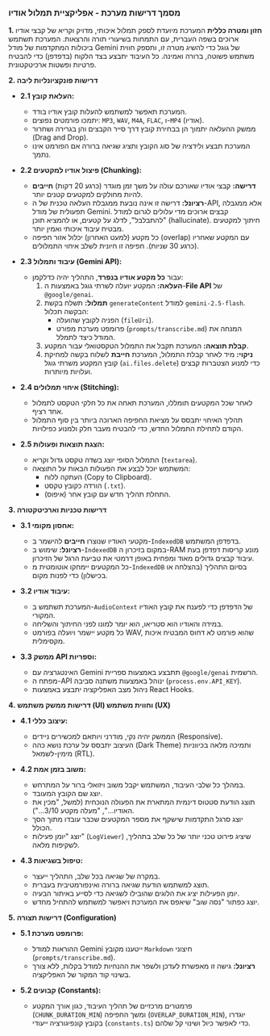 ### **מסמך דרישות מערכת - אפליקציית תמלול אודיו**

**1. חזון ומטרה כללית**
המערכת מיועדת לספק תמלול איכותי, מדויק וקריא של קבצי אודיו ארוכים בשפה העברית, עם התמחות בשיעורי תורה והרצאות. המערכת תשתמש ביכולות המתקדמות של מודל Gemini של גוגל כדי להשיג מטרה זו, ותספק חווית משתמש פשוטה, ברורה ואמינה. כל העיבוד יתבצע בצד הלקוח (בדפדפן) כדי להבטיח פרטיות ופשטות ארכיטקטונית.

**2. דרישות פונקציונליות ליבה**

*   **2.1 העלאת קובץ:**
    *   המערכת תאפשר למשתמש להעלות קובץ אודיו בודד.
    *   יתמכו פורמטים נפוצים: `MP3`, `WAV`, `M4A`, `FLAC`, ו-`MP4` (אודיו).
    *   ממשק ההעלאה יתמוך הן בבחירת קובץ דרך סייר הקבצים והן בגרירה ושחרור (Drag and Drop).
    *   המערכת תבצע ולידציה של סוג הקובץ ותציג שגיאה ברורה אם הפורמט אינו נתמך.

*   **2.2 פיצול אודיו למקטעים (Chunking):**
    *   **דרישה:** קבצי אודיו שאורכם עולה על משך זמן מוגדר (כרגע 20 דקות) **חייבים** להיות מחולקים למקטעים קטנים יותר.
    *   **רציונל:** דרישה זו אינה נובעת ממגבלת העלאה טכנית של ה-API, אלא ממגבלה תפעולית של מודל Gemini. קבצים ארוכים מדי עלולים לגרום למודל "להתבלבל", לדלג על קטעים, או להמציא תוכן (hallucinate). חיתוך למקטעים מבטיח עיבוד איכותי ואמין יותר.
    *   כל מקטע (למעט האחרון) יכלול אזור חפיפה (overlap) עם המקטע שאחריו (כרגע 30 שניות). חפיפה זו חיונית לשלב איחוי התמלולים.

*   **2.3 עיבוד ותמלול (Gemini API):**
    *   עבור **כל מקטע אודיו בנפרד**, התהליך יהיה כדלקמן:
        1.  **העלאה:** המקטע יועלה לשרתי גוגל באמצעות ה-**File API** של `@google/genai`.
        2.  **תמלול:** תשלח בקשת `generateContent` למודל `gemini-2.5-flash`. הבקשה תכלול:
            *   הפניה לקובץ שהועלה (`fileUri`).
            *   פרומפט מערכת מפורט (`prompts/transcribe.md`) המנחה את המודל כיצד לתמלל.
        3.  **קבלת תוצאה:** המערכת תקבל את התמלול הטקסטואלי עבור המקטע.
        4.  **ניקוי:** מיד לאחר קבלת התמלול, המערכת **חייבת** לשלוח בקשה למחיקת קובץ המקטע משרתי גוגל (`ai.files.delete`) כדי למנוע הצטברות קבצים ועלויות מיותרות.

*   **2.4 איחוי תמלולים (Stitching):**
    *   לאחר שכל המקטעים תומללו, המערכת תאחה את כל חלקי הטקסט לתמלול אחד רציף.
    *   תהליך האיחוי יתבסס על מציאת החפיפה הארוכה ביותר בין סוף התמלול הקודם לתחילת התמלול החדש, כדי להבטיח מעבר חלק ולמנוע כפילויות.

*   **2.5 הצגת תוצאות ופעולות:**
    *   התמלול הסופי יוצג בשדה טקסט גדול וקריא (`textarea`).
    *   המשתמש יוכל לבצע את הפעולות הבאות על התוצאה:
        *   העתקה ללוח (Copy to Clipboard).
        *   הורדה כקובץ טקסט (`.txt`).
        *   התחלת תהליך חדש עם קובץ אחר (איפוס).

**3. דרישות טכניות וארכיטקטורה**

*   **3.1 אחסון מקומי:**
    *   מקטעי האודיו שנוצרו **חייבים** להישמר ב-`IndexedDB` בדפדפן המשתמש.
    *   **רציונל:** שימוש ב-`IndexedDB` במקום בזיכרון ה-RAM מונע קריסות דפדפן בעת עיבוד קבצים גדולים מאוד ומפחית באופן דרמטי את טביעת הרגל של הזיכרון.
    *   כל המקטעים יימחקו אוטומטית מ-`IndexedDB` בסיום התהליך (בהצלחה או בכישלון) כדי לפנות מקום.

*   **3.2 עיבוד אודיו:**
    *   המערכת תשתמש ב-`AudioContext` של הדפדפן כדי לפענח את קובץ האודיו המקורי.
    *   במידה והאודיו הוא סטריאו, הוא יומר למונו לפני החיתוך והשליחה.
    *   כל מקטע יישמר ויועלה בפורמט WAV, שהוא פורמט לא דחוס המבטיח איכות מקסימלית.

*   **3.3 ממשק API וספריות:**
    *   האינטגרציה עם Gemini תתבצע באמצעות ספריית `@google/genai` הרשמית.
    *   מפתח ה-API ינוהל באמצעות משתנה סביבה (`process.env.API_KEY`).
    *   ניהול מצב האפליקציה יתבצע באמצעות React Hooks.

**4. דרישות ממשק משתמש (UI) וחווית משתמש (UX)**

*   **4.1 עיצוב כללי:**
    *   הממשק יהיה נקי, מודרני ויותאם למכשירים ניידים (Responsive).
    *   העיצוב יתבסס על ערכת נושא כהה (Dark Theme) ותמיכה מלאה בכיווניות מימין-לשמאל (RTL).

*   **4.2 משוב בזמן אמת:**
    *   במהלך כל שלבי העיבוד, המשתמש יקבל משוב ויזואלי ברור על המתרחש.
    *   יוצג שם הקובץ המעובד.
    *   תוצג הודעת סטטוס דינמית המתארת את הפעולה הנוכחית (למשל, "מכין את האודיו...", "מעלה מקטע 3/10...").
    *   יוצג סרגל התקדמות שישקף את מספר המקטעים שכבר עובדו מתוך הסך הכולל.
    *   יוצג "יומן פעילות" (`LogViewer`) שיציג פירוט טכני יותר של כל שלב בתהליך, לשקיפות מלאה.

*   **4.3 טיפול בשגיאות:**
    *   במקרה של שגיאה בכל שלב, התהליך ייעצר.
    *   תוצג למשתמש הודעת שגיאה ברורה ואינפורמטיבית בעברית.
    *   יומן הפעילות יציג את הלוגים שהובילו לשגיאה כדי לסייע באיתור הבעיה.
    *   יוצג כפתור "נסה שוב" שיאפס את המערכת ויאפשר למשתמש להתחיל מחדש.

**5. דרישות תצורה (Configuration)**

*   **5.1 פרומפט מערכת:**
    *   ההוראות למודל Gemini ייטענו מקובץ `Markdown` חיצוני (`prompts/transcribe.md`).
    *   **רציונל:** גישה זו מאפשרת לעדכן ולשפר את ההנחיות למודל בקלות, ללא צורך בשינוי קוד המקור של האפליקציה.

*   **5.2 קבועים (Constants):**
    *   פרמטרים מרכזיים של תהליך העיבוד, כגון אורך המקטע (`CHUNK_DURATION_MIN`) ומשך החפיפה (`OVERLAP_DURATION_MIN`), יוגדרו בקובץ קונפיגורציה ייעודי (`constants.ts`) כדי לאפשר כיול ושינוי קל שלהם.